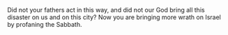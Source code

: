 Did not your fathers act in this way, and did not our God bring all this disaster on us and on this city? Now you are bringing more wrath on Israel by profaning the Sabbath.
